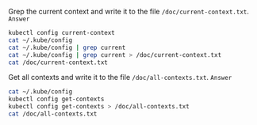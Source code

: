 Grep the current context and write it to the file `/doc/current-context.txt`.
`Answer`
```bash
kubectl config current-context
cat ~/.kube/config
cat ~/.kube/config | grep current
cat ~/.kube/config | grep current > /doc/current-context.txt
cat /doc/current-context.txt
```

Get all contexts and write it to the file `/doc/all-contexts.txt`.
`Answer`
```bash
cat ~/.kube/config
kubectl config get-contexts
kubectl config get-contexts > /doc/all-contexts.txt
cat /doc/all-contexts.txt
```
